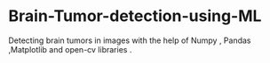 # Brain-Tumor-detection-using-ML
Detecting brain tumors in images with the help of Numpy , Pandas ,Matplotlib and open-cv libraries .
